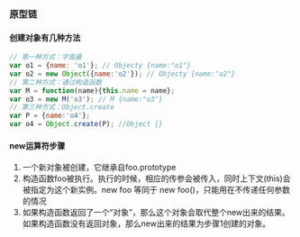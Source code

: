 ### 原型链
#### 创建对象有几种方法
``` javascript
// 第一种方式：字面量
var o1 = {name: 'o1'}; // Objecty {name:"o1"}
var o2 = new Object({name:'o2'}); // Objecty {name:"o2"}
// 第二种方式：通过构造函数
var M = function(name){this.name = name};
var o3 = new M('o3'); // M {name:"o3"}
// 第三种方式：Object.create
var P = {name:'o4'};
var o4 = Object.create(P); //Object {}
```

#### new运算符步骤
1. 一个新对象被创建，它继承自foo.prototype
2. 构造函数foo被执行。执行的时候，相应的传参会被传入，同时上下文(this)会被指定为这个新实例。new foo 等同于 new foo()，只能用在不传递任何参数的情况
3. 如果构造函数返回了一个“对象”，那么这个对象会取代整个new出来的结果。如果构造函数没有返回对象，那么new出来的结果为步骤1创建的对象。